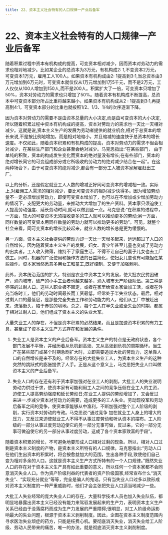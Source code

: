 ```yaml
---
title: 22、资本主义社会特有的人口规律一产业后备军
---
```

# 22、资本主义社会特有的人口规律一产业后备军

随着积累过程中资本有机构成的提高，可变资本相对减少，因而资本对劳动力的需求也相对地减少。比如某企业的总资本为3万元，有机构成2: 1,不变资本2万元，可变资本1万元，雇用工人100人。如果资本有机构成由2: 1提高到3:1,当总资本由3万元增加到6万元时，可变资本就仅仅从1万元增加到1万5千元，而不是2万元，工人仅仅从100人增加到150人,而不是200人。积累扩大了一倍，可变资本只增加了50%，资本对劳动力的需求也只增加了50%。随着资本有机构成不断提高，总资本中可变资本部分所占比重将越来越小，如果资本有机构成从2 : 1提高到3:1,再提高到4:1，可变资本部分的比重也就按照1/2、1/3、1/4的次序逐渐下降。

因为资本对劳动力的需要不是由资本总量的大小决定,而是由可变资本的大小决定,所以随着积累过程中资本有机构成的提高，资本对劳动力的需求也一天比一天相对减少。这就是说,资本主义生产的发展为劳动者提供的就业机会,相对于总资本的增长来说,不是按比例地增加，而是相对地缩小，并且缩减的速度快于总资本的增长速度。不仅如此，随着资本积累和有机构成的提高，资本对劳动力的需求不但会相对减少，在某些生产部门和企业甚至会绝对减少。马克思指出:“在某些部门， 由于单纯的积聚，资本的构成发生变化而资本的绝对量没有增长;在有些部门，资本的绝对增长同它的可变组成部分或它所吸收的劳动力的绝对减少结合在一起”。在这两种场合下，由于可变资本的绝对减少,都会有一部分工人被资本家解雇赶出工厂。

以上的分析，还是假定就业工人人数的增减正好同可变资本的增减相一致。实际上,对雇佣工人需求的相对减少，要比可变资本的相对减少快得多。因为增加劳动量不一定必须增加劳动力，即使可变资本增加了，也可以在不增加或少增加劳动力的情况下，支配更大的劳动量，来推动大大增加了的生产资料。资本家只须迫使工人提高劳动强度、延长劳动时间,就可以做到这一点。马克思说:“在积累的进程中，一方面，较大的可变资本无须招收更多的工人就可以推动更多的劳动;另一方面，同样数量的可变资本用同样数量的劳动力就可以推动更多的劳动”。可见，就整个社会来看，同可变资本的增长比较起来，就业人数的增长总是更为缓慢的。

另一方面，资本主义社会提供的劳动力却一天比一天增多起来，远远超过了人口的自然增长。因为随着资本主义生产的发展，妇女、青少年甚至儿童也变成了劳动力的出卖者。工人收入微薄，维持不了家庭生活，不得不让自己的妻子儿女也去工厂做工。同时，机器的广泛使用和操作方法的日益简化，使妇女儿童也有可能担任某些操作。资本家当然愿意多用女工和童工,既好控制，又便于加强剥削。

此外，资本统治范围的扩大，特别是农业中资本主义的发展，使大批农民贫困破产，涌向城市，破产的小手工业者也越来越多，涌入城市无产阶级队伍。第三种是停滞的过剩人口。这些人职业极不固定，或者在家里给资本家做加工活，或者在外充当临时工，他们的劳动时间最长而工资最低，经常处于半失业状态。最后，相对过剩人口的最低层，是那些完全失去工作和劳动能力的人，他们从工厂中被赶出来，流落街头，陷于赤贫的境地。总之，每个工人在半失业或全失业的时期，都属于相对过剩人口，他们组成了资本主义的失业大军。

大量失业工人的存在，不但是资本积累的必然结果，而且是加速资本积累的有力工具，甚至成了资本主义生产方式存在和发展的条件。

1. 失业工人是资本主义的产业后备军。资本主义生产的特点是无政府状态，各个部门发展不平衡，并经历着从危机到高涨、又从高涨到危机的周期循环。当生产在某些部门或某个时期急剧扩大时，立即需要追加大批的劳动力，这单靠人口的自然增长是来不及的。经常存在的大批失业工人，为资本主义生产的这种突然的跳跃式的膨胀提供了人手。正是从这个意义上，马克思把失业人口叫做资本主义的产业后备军。

2. 失业人口的存在还有利于资本家加强对在业工人的剥削。大批工人的失业说明劳动力供过于求，使资本家有可能利用工人之间的竞争压低在业工人的工资，迫使工人提高劳动强度和延长劳动日;在业工人提供的劳动增加了，又会反过来进一.步减少资本对劳动力的需要，造成更多的工人失业。劳动现役军和劳动后备军之间的竞争，使资本家能够从中渔利，不断加强对整个工人阶级的剥削，实行资本对劳动的专政。马克思说:“通过竞争 加在就业工人身上的增大的压力，又反过来迫使就业工人不得不从事过度劳动和听从资本的摆布。工人阶级的一部分从事过度劳动迫使它的另一部分无事可做，反过来，它的一部分无事可做迫使它的另一部分从事过度劳动，这成了各个资本家致富的手段”。

随着资本积累的增长，不可避免地要形成人口相对过剩的现象。所以，相对人口过剩是资本主义制度的产物，是资本主义所特有的人口规律。马克思指出:“劳动人口在他们生出资本的积累时，将会按愈益加大的范围，生出各种手段,致使他们自己变为相对多余的人口。这就是资本主义生产方式所特有的一个人口规律。”既然失业人口的存在对于资本主义生产具有如此重要的意义，所以任何一个资本家都不会同意消灭失业人口。作为资产阶级利益的代表者的资产阶级国家,经常宣布什么“消灭失业”、“实现充分就业”等等，完全是骗人的鬼话。只有当失业人口过多以致形成对资本主义制度的一种严重威胁时，他们才会主张把失业人口适当地减少一些。

大批工人失业经常的庞大失业人口的存在，大量科学技术人员也加入失业队伍，都明显地暴露出资本主义已经没有能力来驾驭发展起来的生产力，表明资本主义生产关系已经由于没落腐朽而成为生产力发展的严重障碍;很明显，对工人阶级命运影响最大的失业问题，根源于资本主义剥削制度。因此，企图在资本主义制度范围内寻求医治失业顽症的药方，只能是枉费心机。要彻底消灭失业，消灭失业给工人阶级、劳动人民带来的痛苦，唯一的办法，就是彻底消灭资本主义剥削制度。